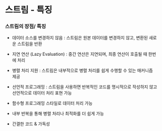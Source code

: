 # 스트림 - 특징

### 스트림의 장점/ 특징

- 데이터 소스를 변경하지 않음
    : 스트림은 원본 데이터를 변경하지 않고, 변환된 새로운 스트림을 반환

- 지연 연산 (Lazy Evaluation)
    : 중간 연산은 지연되며, 최종 연산이 호출될 때 한번에 처리

- 병렬 처리 지원
    : 스트림은 내부적으로 병렬 처리를 쉽게 수행할 수 있는 매커니즘 제공

- 선언적 프로그래밍
    : 스트림을 사용하면 반복적인 코드를 명시적으로 작성하지 않고 선언적으로 데이터 처리 표현 가능

- 함수형 프로그래밍 스타일로 데이터 처리 가능

- 내부 반복을 통해 병렬 처리나 최적화를 더 쉽게 가능

- 간결한 코드 & 가독성